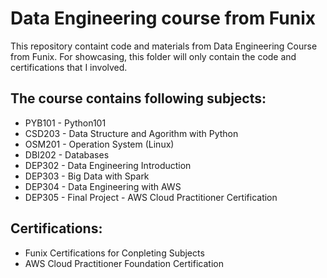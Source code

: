 # Data Engineering course from Funix
This repository containt code and materials from Data Engineering Course from Funix. For showcasing, this folder will only contain the code and certifications that I involved. 

## The course contains following subjects:
- PYB101 - Python101
- CSD203 - Data Structure and Agorithm with Python
- OSM201 - Operation System (Linux)
- DBI202 - Databases 
- DEP302 - Data Engineering Introduction
- DEP303 - Big Data with Spark
- DEP304 - Data Engineering with AWS
- DEP305 - Final Project - AWS Cloud Practitioner Certification

## Certifications:
- Funix Certifications for Conpleting Subjects
- AWS Cloud Practitioner Foundation Certification